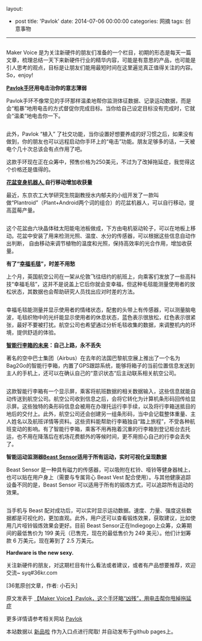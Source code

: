 layout: 
  - post 
title: 'Pavlok' 
date: 2014-07-06 00:00:00 
categories: 网摘 
tags: 创意事物 
---

<p><img src="http://a.36krcnd.com/photo/2014/8fa6f499981efce25f43e17f0f63648f.jpg" alt=""/></p>

<p>Maker Voice 是为关注新硬件的朋友们准备的一个栏目，初期的形态是每天一篇文章，梳理总结一天下来新硬件行业的精华内容，可能是有意思的产品，也可能是引人思考的观点，目标是让朋友们能用最短时间在这里遍览真正值得关注的内容。So，enjoy!</p>

<p><strong><a target="_blank" data-no-turbolink="true" href="http://www.ifanr.com/430778">Pavlok手环</a>用电击治你的意志薄弱</strong> </p>

<p>Pavlok手环不像常见的手环那样温柔地帮你监测体征数据、记录运动数据，而是会“粗暴”地用电击的方式督促你完成目标。当你给自己设定目标没有完成时，它就会“温柔”地电击你一下。</p>

<p><img src="http://a.36krcnd.com/photo/2014/df941a1c2cccb7c35f2554c15e00f359.jpg" alt=""/></p>

<p>此外，Pavlok “植入” 了社交功能，当你设置好想要养成的好习惯之后，如果没有做到，你的朋友也可以远程启动你手环上的“电击”功能。朋友足够多的话，一天被电个几十次总该会有点作用了吧。</p>

<p>这款手环现在正在众筹中，预售价格为250美元，不过为了改掉拖延症，我觉得这个价格还是值得的。</p>

<p><strong><a target="_blank" data-no-turbolink="true" href="http://finance.people.com.cn/n/2013/0204/c348883-20423282.html">花盆变身机器人</a>,自行移动增加收获量</strong></p>

<p>最近，东京农工大学研究生院副教授水内郁夫的小组开发了一款叫做“Plantroid”（Plant+Android两个词的组合）的花盆机器人，可以自行移动，提高蓝莓产量。</p>

<p><img src="http://a.36krcnd.com/photo/2014/8f8f521ff779c70b07ad9064133539d0.jpg" alt=""/></p>

<p>这个花盆由六块晶体硅太阳能电池板做成，下方由电机驱动轮子，可以在地板上移动。花盆中安装了用来检测光照、温度、水分的传感器，可以根据这些信息自动作出判断， 自由移动来调节植物的温度和光照，保持高效率的光合作用，增加收获量。</p>

<p><strong>有了“<a target="_blank" data-no-turbolink="true" href="http://www.leiphone.com/happiness-blanket-in-airway.html">幸福毛毯</a>”，时差不用愁</strong></p>

<p>上个月，英国航空公司在一架从伦敦飞往纽约的航班上，向乘客们发放了一些高科技“幸福毛毯”，这并不是说盖上它后你就会变幸福，但这种毛毯能测量使用者的放松状态，其数据也会帮助研究人员找出应对时差的方法。</p>

<p><img src="http://a.36krcnd.com/photo/2014/cc0b1021e83bce4681c54de94dcbf992.png" alt=""/></p>

<p>幸福毛毯能测量并显示使用者的情绪状态，配套的头带上有传感器，可以测量脑电波，毛毯织物中的光纤能显示使用者的休息状态，蓝色表示很放松，红色表示很紧张，最好不要被打扰。航空公司也希望通过分析毛毯收集的数据，来调整机内的环境，提供舒适的体验。</p>

<p><strong><a target="_blank" data-no-turbolink="true" href="http://www.leiphone.com/air-bags.html">智能行李箱的未来</a>：自己上路，永不丢失</strong></p>

<p>著名的空中巴士集团（Airbus）在去年的法国巴黎航空展上推出了一个名为Bag2Go的智能行李箱，内置了GPS跟踪系统，能够将箱子的当前位置信息发送到主人的手机上，还可以在确认自己的“意识状态“后主动联系相关航空公司。</p>

<p><img src="http://a.36krcnd.com/photo/2014/4a6d6ffdc8c8cfead80282100fe6794c.jpg" alt=""/></p>

<p>这款智能行李箱有一个显示屏，乘客将航班数据的相关数据输入，这些信息就能自动传送到航空公司。航空公司收到信息之后，会将它转化为计算机条形码回传给显示屏。这些独特的条形码信息会被用在办理托运行李手续，以及将行李箱送抵目的地后的交付上。此外，航空公司还会创建另一组条形码，当中会记载整体重量、主人姓名以及航班详情等资料。这些资料能帮助行李箱独自“踏上旅程”，不受各种航班变动的影响。有了智能行李箱，乘客不用再拖着沉重的行李箱到登记柜台去托运，也不用在降落后在机场花费额外的等候时间，更不用担心自己的行李会丢失了。</p>

<p><strong>智能运动监测器<a target="_blank" data-no-turbolink="true" href="http://www.36kr.com/p/213484.html">Beast Sensor</a>适用于所有运动，实时可视化呈现数据</strong></p>

<p>Beast Sensor 是一种具有磁力的传感器，可以吸附在杠铃、哑铃等健身器械上，也可以贴在用户身上（需要与专属背心 Beast Vest 配合使用）。与其他健康追踪设备不同的是，Beast Sensor 可以适用于所有的锻炼方式，可以追踪所有运动的效果。</p>

<p><img src="http://a.36krcnd.com/photo/2014/15fe120a74a653688abde18a340373bb.png" alt=""/></p>

<p>当手机与 Beast 配对成功后，可以实时显示运动数据。速度、力量、强度这些数据都是可视化的，更加直观。此外，用户还可以查看锻炼效果，获取建议，比如使用几片哑铃锻炼效果会更好。目前 Beast Sensor正在Indiegogo上众筹，众筹期间的最低售价为 199 美元（已售完，现在的最低售价为 249 美元）。他们计划筹款 6 万美元，现在筹到了 2.5 万美元。</p>

<p><strong>Hardware is the new sexy.</strong></p>

<p>关注新硬件的朋友，对这期栏目有什么看法或者建议，或者有产品想要推荐，欢迎交流~ syq#36kr.com</p>
					<p>[<span>36氪</span>原创文章，作者: 小石头]</p>
					<p></p>  



原文发表于 [【Maker Voice】Pavlok，这个手环略“凶残”，用电击帮你甩掉拖延症](http://www.36kr.com/p/213502.html)  

更多详情请参考相关网站 [Pavlok](http://pavlok.com/)  

本站数据以 [新品啦](http://xinpinla.com/) 作为入口点进行爬取! 并自动发布于github pages上。  
